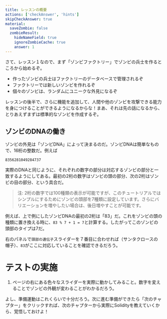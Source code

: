 ```yaml
---
title: レッスンの概要
actions: ['checkAnswer', 'hints']
skipCheckAnswer: true
material:
  saveZombie: false
  zombieResult:
    hideNameField: true
    ignoreZombieCache: true
    answer: 1
---
```


さて、レッスン１なので、まず「ゾンビファクトリー」でゾンビの兵士を作るところから始めるぞ。

* 作ったゾンビの兵士はファクトリーのデータベースで管理されるぞ
* ファクトリーでは新しいゾンビを作れるぞ
* 個々のゾンビは、ランダムにユニークな外見になるぞ


レッスンの後半で、さらに機能を追加して、人間や他のゾンビを攻撃できる能力を身につけることができるようになるからな！まあ、それは先の話になるから、とりあえずまずは標準的なゾンビを作成するぞ。


## ゾンビのDNAの働き

ゾンビの外見は「ゾンビDNA」によって決まるのだ。ゾンビDNAは簡単なもので、16桁の整数だ。例えば

```
8356281049284737
```

実際のDNAと同じように、それぞれの数字の部分は対応するゾンビの部分と一致するようにしてある。最初の2桁の数字はゾンビの頭の部分、次の2桁はゾンビの目の部分、という具合だ。

> 注: 2桁の数字では100種類の表示が可能ですが、このチュートリアルではシンプルにするためにゾンビの頭部を7種類に設定しています。さらにバリエーションを増やしたい場合は、後日増やすことが可能です。

例えば、上で例にしたゾンビDNAの最初の2桁は「83」だ。これをゾンビの頭の種類に置き換える時に、`83 % 7 + 1 = 7`と計算する。したがってこのゾンビの頭部のタイプは7だ。

右のパネルで`頭部の遺伝子`スライダーを７番目に合わせれば（サンタクロースの帽子）、`83`がここに対応していることを確認できるだろう。

# テストの実施

1. ページの右にある色々なスライダーを実際に動かしてみること。数字を変えることでゾンビの外観が変わることがわかるだろう。

よし、準備運動はこれくらいで十分だろう。次に進む準備ができたら「次のチャプター」をクリックすれば、次のチャプターから実際にSolidityを教えていくから、覚悟しておけよ！

